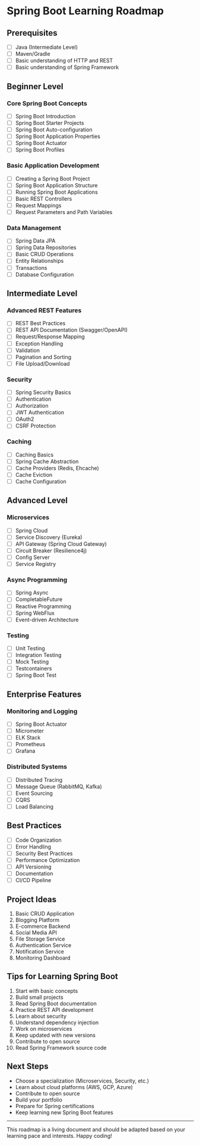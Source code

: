 # Spring Boot Learning Roadmap

## Prerequisites
- [ ] Java (Intermediate Level)
- [ ] Maven/Gradle
- [ ] Basic understanding of HTTP and REST
- [ ] Basic understanding of Spring Framework

## Beginner Level

### Core Spring Boot Concepts
- [ ] Spring Boot Introduction
- [ ] Spring Boot Starter Projects
- [ ] Spring Boot Auto-configuration
- [ ] Spring Boot Application Properties
- [ ] Spring Boot Actuator
- [ ] Spring Boot Profiles

### Basic Application Development
- [ ] Creating a Spring Boot Project
- [ ] Spring Boot Application Structure
- [ ] Running Spring Boot Applications
- [ ] Basic REST Controllers
- [ ] Request Mappings
- [ ] Request Parameters and Path Variables

### Data Management
- [ ] Spring Data JPA
- [ ] Spring Data Repositories
- [ ] Basic CRUD Operations
- [ ] Entity Relationships
- [ ] Transactions
- [ ] Database Configuration

## Intermediate Level

### Advanced REST Features
- [ ] REST Best Practices
- [ ] REST API Documentation (Swagger/OpenAPI)
- [ ] Request/Response Mapping
- [ ] Exception Handling
- [ ] Validation
- [ ] Pagination and Sorting
- [ ] File Upload/Download

### Security
- [ ] Spring Security Basics
- [ ] Authentication
- [ ] Authorization
- [ ] JWT Authentication
- [ ] OAuth2
- [ ] CSRF Protection

### Caching
- [ ] Caching Basics
- [ ] Spring Cache Abstraction
- [ ] Cache Providers (Redis, Ehcache)
- [ ] Cache Eviction
- [ ] Cache Configuration

## Advanced Level

### Microservices
- [ ] Spring Cloud
- [ ] Service Discovery (Eureka)
- [ ] API Gateway (Spring Cloud Gateway)
- [ ] Circuit Breaker (Resilience4j)
- [ ] Config Server
- [ ] Service Registry

### Async Programming
- [ ] Spring Async
- [ ] CompletableFuture
- [ ] Reactive Programming
- [ ] Spring WebFlux
- [ ] Event-driven Architecture

### Testing
- [ ] Unit Testing
- [ ] Integration Testing
- [ ] Mock Testing
- [ ] Testcontainers
- [ ] Spring Boot Test

## Enterprise Features

### Monitoring and Logging
- [ ] Spring Boot Actuator
- [ ] Micrometer
- [ ] ELK Stack
- [ ] Prometheus
- [ ] Grafana

### Distributed Systems
- [ ] Distributed Tracing
- [ ] Message Queue (RabbitMQ, Kafka)
- [ ] Event Sourcing
- [ ] CQRS
- [ ] Load Balancing

## Best Practices
- [ ] Code Organization
- [ ] Error Handling
- [ ] Security Best Practices
- [ ] Performance Optimization
- [ ] API Versioning
- [ ] Documentation
- [ ] CI/CD Pipeline

## Project Ideas
1. Basic CRUD Application
2. Blogging Platform
3. E-commerce Backend
4. Social Media API
5. File Storage Service
6. Authentication Service
7. Notification Service
8. Monitoring Dashboard

## Tips for Learning Spring Boot
1. Start with basic concepts
2. Build small projects
3. Read Spring Boot documentation
4. Practice REST API development
5. Learn about security
6. Understand dependency injection
7. Work on microservices
8. Keep updated with new versions
9. Contribute to open source
10. Read Spring Framework source code

## Next Steps
- Choose a specialization (Microservices, Security, etc.)
- Learn about cloud platforms (AWS, GCP, Azure)
- Contribute to open source
- Build your portfolio
- Prepare for Spring certifications
- Keep learning new Spring Boot features

---

This roadmap is a living document and should be adapted based on your learning pace and interests. Happy coding!